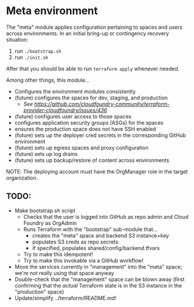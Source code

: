 # Meta environment

The "meta" module applies configuration pertaining to spaces and users across
environments. In an initial bring-up or contingency recovery situation:
1. run `./bootstrap.sh`
1. run `./init.sh`

After that you should be able to run `terraform apply` whenever needed.

Among other things, this module...
- Configures the environment modules consistently
- (future) configures the spaces for dev, staging, and production
  - _See https://github.com/cloudfoundry-community/terraform-provider-cloudfoundry/issues/436_
- (future) configures user access to those spaces
- configures application security groups (ASGs) for the spaces
- ensures the production space does not have SSH enabled
- (future) sets up the deployer cred secrets in the corresponding GitHub environment
- (future) sets up egress spaces and proxy configuration
- (future) sets up log drains
- (future) sets up backup/restore of content across environments

NOTE: The deploying account must have the OrgManager role in the target
organization.


## TODO: 

* Make bootstrap.sh script
  * Checks that the user is logged into GitHub as repo admin and Cloud Foundry as OrgAdmin
  * Runs Terraform with the "bootstrap" sub-module that...
    * creates the "meta" space and backend S3 instance+key
    * populates S3 creds as repo secrets
    * if specified, populates shared/config/backend.tfvars
  * Try to make this idempotent!
  * Try to make this invokable via a GitHub workflow!
* Move the services currently in "management" into the "meta" space; we're not really using that space anyway
* Double-check that the "management" space can be blown away (first confirming that the *actual* Terraform state is in the S3 instance in the "production" space)
* Update/simplify ../terraform/README.md!
